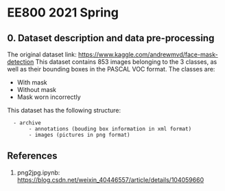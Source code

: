 # EE800 2021 Spring
## 0. Dataset description and data pre-processing
The original dataset link: <https://www.kaggle.com/andrewmvd/face-mask-detection>
This dataset contains 853 images belonging to the 3 classes, as well as their bounding boxes in the PASCAL VOC format.
The classes are:

- With mask
- Without mask
- Mask worn incorrectly

This dataset has the following structure:
```
  - archive
       - annotations (bouding box information in xml format)
       - images (pictures in png format)
```


## References
1. png2jpg.ipynb: <https://blog.csdn.net/weixin_40446557/article/details/104059660>
